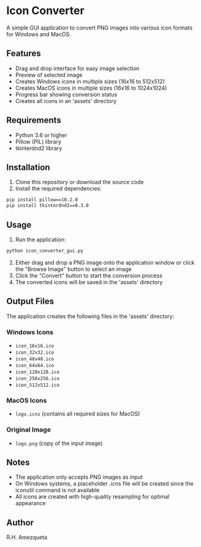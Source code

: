 # Icon Converter

A simple GUI application to convert PNG images into various icon formats for Windows and MacOS.

## Features

- Drag and drop interface for easy image selection
- Preview of selected image
- Creates Windows icons in multiple sizes (16x16 to 512x512)
- Creates MacOS icons in multiple sizes (16x16 to 1024x1024)
- Progress bar showing conversion status
- Creates all icons in an 'assets' directory

## Requirements

- Python 3.6 or higher
- Pillow (PIL) library
- tkinterdnd2 library

## Installation

1. Clone this repository or download the source code
2. Install the required dependencies:
```bash
pip install pillow==10.2.0
pip install tkinterdnd2==0.3.0
```

## Usage

1. Run the application:
```bash
python icon_converter_gui.py
```

2. Either drag and drop a PNG image onto the application window or click the "Browse Image" button to select an image
3. Click the "Convert" button to start the conversion process
4. The converted icons will be saved in the 'assets' directory

## Output Files

The application creates the following files in the 'assets' directory:

### Windows Icons
- `icon_16x16.ico`
- `icon_32x32.ico`
- `icon_48x48.ico`
- `icon_64x64.ico`
- `icon_128x128.ico`
- `icon_256x256.ico`
- `icon_512x512.ico`

### MacOS Icons
- `logo.icns` (contains all required sizes for MacOS)

### Original Image
- `logo.png` (copy of the input image)

## Notes

- The application only accepts PNG images as input
- On Windows systems, a placeholder .icns file will be created since the iconutil command is not available
- All icons are created with high-quality resampling for optimal appearance

## Author

R.H. Amezqueta 